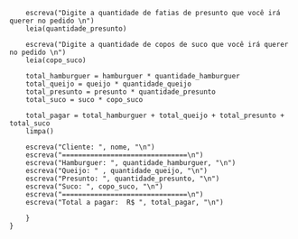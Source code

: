 	    escreva("Digite a quantidade de fatias de presunto que você irá querer no pedido \n")
	    leia(quantidade_presunto)
	    
	    escreva("Digite a quantidade de copos de suco que você irá querer no pedido \n")
	    leia(copo_suco)
	    
	    total_hamburguer = hamburguer * quantidade_hamburguer
	    total_queijo = queijo * quantidade_queijo
	    total_presunto = presunto * quantidade_presunto
	    total_suco = suco * copo_suco
	    
	    total_pagar = total_hamburguer + total_queijo + total_presunto + total_suco
	    limpa()
	    
	    escreva("Cliente: ", nome, "\n")
		escreva("===============================\n")
		escreva("Hamburguer: ", quantidade_hamburguer, "\n")
		escreva("Queijo: " , quantidade_queijo, "\n")
		escreva("Presunto: ", quantidade_presunto, "\n")
		escreva("Suco: ", copo_suco, "\n")
		escreva("===============================\n")
		escreva("Total a pagar:  R$ ", total_pagar, "\n")
	  
		}
	}
